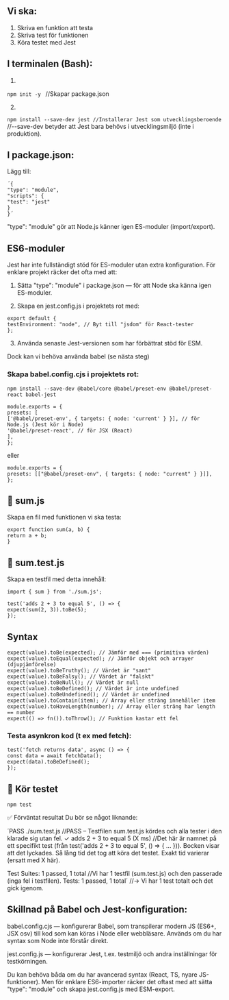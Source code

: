 ## Vi ska:

1. Skriva en funktion att testa
2. Skriva test för funktionen
3. Köra testet med Jest

## I terminalen (Bash):

1.
``` npm init -y  ```
//Skapar package.json

2.
``` npm install --save-dev jest //Installerar Jest som utvecklingsberoende ```
 //--save-dev betyder att Jest bara behövs i utvecklingsmiljö (inte i produktion). 

## I package.json:

Lägg till:

```
´{
"type": "module",
"scripts": {
"test": "jest"
}
}´
 ```

"type": "module" gör att Node.js känner igen ES-moduler (import/export).

## ES6-moduler

Jest har inte fullständigt stöd för ES-moduler utan extra konfiguration. För enklare projekt räcker det ofta med att:

1. Sätta "type": "module" i package.json — för att Node ska känna igen ES-moduler.

2. Skapa en jest.config.js i projektets rot med:
 ```
export default {
testEnvironment: "node", // Byt till "jsdom" för React-tester
};
 ```

3. Använda senaste Jest-versionen som har förbättrat stöd för ESM.

Dock kan vi behöva använda babel (se nästa steg)

### Skapa babel.config.cjs i projektets rot:

 ```
npm install --save-dev @babel/core @babel/preset-env @babel/preset-react babel-jest
 ```

 ```
module.exports = {
presets: [
['@babel/preset-env', { targets: { node: 'current' } }], // för Node.js (Jest kör i Node)
'@babel/preset-react', // för JSX (React)
],
};
 ```

eller

 ```
module.exports = {
presets: [["@babel/preset-env", { targets: { node: "current" } }]],
};
 ```

## 📄 sum.js

Skapa en fil med funktionen vi ska testa:
 ```
export function sum(a, b) {
return a + b;
}
 ```
## 📄 sum.test.js

Skapa en testfil med detta innehåll:

 ```
import { sum } from './sum.js';

test('adds 2 + 3 to equal 5', () => {
expect(sum(2, 3)).toBe(5);
});
 ```

## Syntax

 ```
expect(value).toBe(expected); // Jämför med === (primitiva värden)
expect(value).toEqual(expected); // Jämför objekt och arrayer (djupjämförelse)
expect(value).toBeTruthy(); // Värdet är "sant"
expect(value).toBeFalsy(); // Värdet är "falskt"
expect(value).toBeNull(); // Värdet är null
expect(value).toBeDefined(); // Värdet är inte undefined
expect(value).toBeUndefined(); // Värdet är undefined
expect(value).toContain(item); // Array eller sträng innehåller item
expect(value).toHaveLength(number); // Array eller sträng har length == number
expect(() => fn()).toThrow(); // Funktion kastar ett fel
 ```

### Testa asynkron kod (t ex med fetch):

 ```
test('fetch returns data', async () => {
const data = await fetchData();
expect(data).toBeDefined();
});
 ```

## 🧪 Kör testet

 ```npm test ```

✅ Förväntat resultat
Du bör se något liknande:

´PASS ./sum.test.js //PASS – Testfilen sum.test.js kördes och alla tester i den klarade sig utan fel.
✓ adds 2 + 3 to equal 5 (X ms) //Det här är namnet på ett specifikt test (från test('adds 2 + 3 to equal 5', () => { ... })). Bocken visar att det lyckades. Så lång tid det tog att köra det testet. Exakt tid varierar (ersatt med X här).

Test Suites: 1 passed, 1 total //Vi har 1 testfil (sum.test.js) och den passerade (inga fel i testfilen).
Tests: 1 passed, 1 total´ //→ Vi har 1 test totalt och det gick igenom.

## Skillnad på Babel och Jest-konfiguration:

babel.config.cjs — konfigurerar Babel, som transpilerar modern JS (ES6+, JSX osv) till kod som kan köras i Node eller webbläsare. Används om du har syntax som Node inte förstår direkt.

jest.config.js — konfigurerar Jest, t.ex. testmiljö och andra inställningar för testkörningen.

Du kan behöva båda om du har avancerad syntax (React, TS, nyare JS-funktioner). Men för enklare ES6-importer räcker det oftast med att sätta "type": "module" och skapa jest.config.js med ESM-export.

